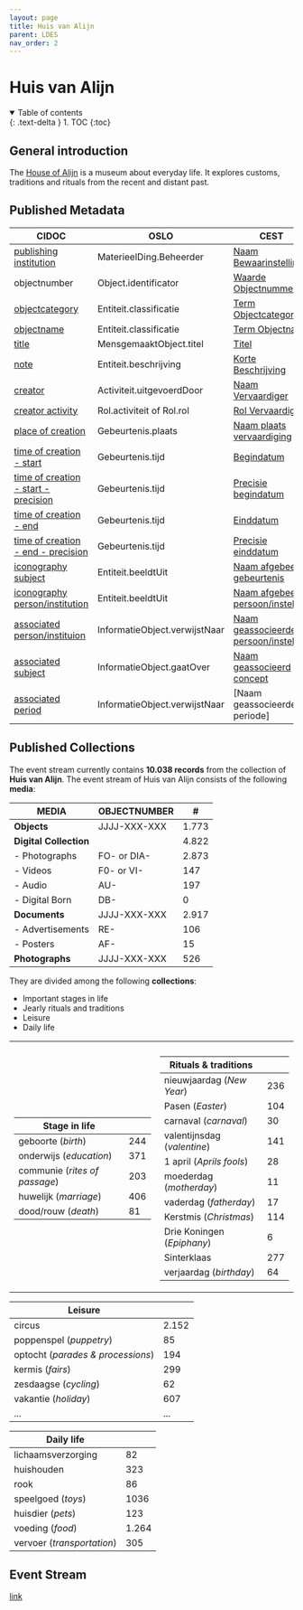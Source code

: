 ```yaml
---
layout: page
title: Huis van Alijn
parent: LDES
nav_order: 2
---
```


# **Huis van Alijn** 

<details open markdown="block">
  <summary>
    Table of contents
  </summary>
  {: .text-delta }
1. TOC
{:toc}
</details>

## General introduction


The [House of Alijn](https://huisvanalijn.be) is a museum about everyday life. It explores customs, traditions and rituals from the recent and distant past. 


## Published Metadata

| CIDOC                                                                                          | OSLO                          | CEST                                                                                                                                                 |
|------------------------------------------------------------------------------------------------|-------------------------------|------------------------------------------------------------------------------------------------------------------------------------------------------|
| [publishing institution](http://www.cidoc-crm.org/html/5.0.4/cidoc-crm.html#P50)               | MaterieelDing.Beheerder       | [Naam Bewaarinstelling](https://www.projectcest.be/wiki/Publicatie:Invulboek_objecten/Veld/Naam_bewaarinstelling)                                    |
| objectnumber                                                                                   | Object.identificator          | [Waarde Objectnummer](https://www.projectcest.be/wiki/Publicatie:Invulboek_objecten/Veld/Waarde_objectnummer)                                        |
| [objectcategory](https://cidoc-crm.org/html/5.0.4/cidoc-crm.html#P41)                          | Entiteit.classificatie        | [Term Objectcategorie](https://www.projectcest.be/wiki/Publicatie:Invulboek_objecten/Veld/Term_objectcategorie)                                      |
| [objectname](https://cidoc-crm.org/html/5.0.4/cidoc-crm.html#P41)                              | Entiteit.classificatie        | [Term Objectnaam](https://www.projectcest.be/wiki/Publicatie:Invulboek_objecten/Veld/Term_objectnaam)                                                |
| [title](https://cidoc-crm.org/html/5.0.4/cidoc-crm.html#P102)                                  | MensgemaaktObject.titel       | [Titel](https://www.projectcest.be/wiki/Publicatie:Invulboek_objecten/Veld/Titel)                                                                    |
| [note](https://cidoc-crm.org/html/5.0.4/cidoc-crm.html#P3)                                     | Entiteit.beschrijving         | [Korte Beschrijving](https://www.projectcest.be/wiki/Publicatie:Invulboek_objecten/Veld/Korte_beschrijving)                                          |
| [creator](https://cidoc-crm.org/html/5.0.4/cidoc-crm.html#P14)                                 | Activiteit.uitgevoerdDoor     | [Naam Vervaardiger](https://www.projectcest.be/wiki/Publicatie:Invulboek_objecten/Veld/Naam_vervaardiger)                                            |
| [creator activity](https://cidoc-crm.org/html/5.0.4/cidoc-crm.html#P14)                        | Rol.activiteit of Rol.rol     | [Rol Vervaardiger](https://www.projectcest.be/wiki/Publicatie:Invulboek_objecten/Veld/Rol_vervaardiger)                                              |
| [place of creation](https://cidoc-crm.org/html/5.0.4/cidoc-crm.html#P7)                        | Gebeurtenis.plaats            | [Naam plaats vervaardiging](https://www.projectcest.be/wiki/Publicatie:Invulboek_objecten/Veld/Naam_plaats_vervaardiging)                            |
| [time of creation - start](https://cidoc-crm.org/html/5.0.4/cidoc-crm.html#P4)                 | Gebeurtenis.tijd              | [Begindatum](https://www.projectcest.be/wiki/Publicatie:Invulboek_objecten/Veld/Begindatum)                                                          |
| [time of creation - start - precision](https://cidoc-crm.org/html/5.0.4/cidoc-crm.html#P4)     | Gebeurtenis.tijd              | [Precisie begindatum](https://www.projectcest.be/wiki/Publicatie:Invulboek_objecten/Veld/Precisie_begindatum)                                        |
| [time of creation - end](https://cidoc-crm.org/html/5.0.4/cidoc-crm.html#P4)                   | Gebeurtenis.tijd              | [Einddatum](https://www.projectcest.be/wiki/Publicatie:Invulboek_objecten/Veld/Einddatum)                                                            |
| [time of creation - end - precision](https://cidoc-crm.org/html/5.0.4/cidoc-crm.html#P4)       | Gebeurtenis.tijd              | [Precisie einddatum](https://www.projectcest.be/wiki/Publicatie:Invulboek_objecten/Veld/Precisie_einddatum)                                          |
| [iconography subject](https://www.cidoc-crm.org/Property/p62-depicts/version-6.2.1)            | Entiteit.beeldtUit            | [Naam afgebeelde gebeurtenis](https://www.projectcest.be/wiki/Publicatie:Invulboek_objecten/Veld/Naam_afgebeelde_gebeurtenis)                        |
| [iconography person/institution](https://www.cidoc-crm.org/Property/p62-depicts/version-6.2.1) | Entiteit.beeldtUit            | [Naam afgebeelde persoon/instelling](https://www.projectcest.be/wiki/Publicatie:Invulboek_objecten/Veld/Naam_afgebeelde_persoon_of_instelling)       |
| [associated person/instituion](https://cidoc-crm.org/html/5.0.4/cidoc-crm.html#P67)            | InformatieObject.verwijstNaar | [Naam geassocieerde persoon/instelling](https://www.projectcest.be/wiki/Publicatie:Invulboek_objecten/Veld/Naam_geassocieerde_persoon_of_instelling) |
| [associated subject](https://cidoc-crm.org/html/5.0.4/cidoc-crm.html#P129)                     | InformatieObject.gaatOver     | [Naam geassocieerd concept](https://www.projectcest.be/wiki/Publicatie:Invulboek_objecten/Veld/Naam_geassocieerd_concept)                            |
| [associated period](https://cidoc-crm.org/html/5.0.4/cidoc-crm.html#P67)                       | InformatieObject.verwijstNaar | [Naam geassocieerde periode]                                                                                                                         |

## Published Collections

The event stream currently contains **10.038 records** from the collection of **Huis van Alijn**. 
The event stream of Huis van Alijn consists of the following **media**:

| **MEDIA**              | **OBJECTNUMBER** | **#** |
|------------------------|------------------|-------|
| **Objects**            | JJJJ-XXX-XXX     | 1.773 |
| **Digital Collection** |                  | 4.822 |
| - Photographs          | FO- or DIA-      | 2.873 |
| - Videos               | F0- or VI-       |  147  |
| - Audio                | AU-              |  197  |
| - Digital Born         | DB-              |   0   |
| **Documents**          | JJJJ-XXX-XXX     | 2.917 |
| - Advertisements       | RE-              |  106  |
| - Posters              | AF-              |  15   |
| **Photographs**        | JJJJ-XXX-XXX     |  526  |

They are divided among the following **collections**:
- Important stages in life
- Jearly rituals and traditions
- Leisure
- Daily life

<table>
<tr><th></th><th></th></tr>
<tr><td>

| **Stage in life**             |       |
|-------------------------------|-------|
| geboorte (*birth*)            | 244   |
| onderwijs (*education*)       | 371   |
| communie (*rites of passage*) | 203   |
| huwelijk (*marriage*)         | 406   |
| dood/rouw (*death*)           | 81    |

</td><td>

| **Rituals & traditions**                 |       |
|------------------------------------------|-------|
| nieuwjaardag (*New Year*)                | 236   |
| Pasen (*Easter*)                         | 104   |
| carnaval (*carnaval*)                    | 30    |
| valentijnsdag (*valentine*)              | 141   |
| 1 april (*Aprils fools*)                 | 28    |
| moederdag (*motherday*)                  | 11    |
| vaderdag (*fatherday*)                   | 17    |
| Kerstmis (*Christmas*)                   | 114   |
| Drie Koningen (*Epiphany*)               | 6     |
| Sinterklaas                              | 277   |
| verjaardag (*birthday*)                  | 64    |

</td></tr> </table>
  
| **Leisure**                        |       |
|------------------------------------|-------|
| circus                             | 2.152 |
| poppenspel (*puppetry*)            | 85    |
| optocht (*parades & processions*)  | 194   |
| kermis (*fairs*)                   | 299   |
| zesdaagse (*cycling*)              | 62    |
| vakantie (*holiday*)               | 607   |
| ...                                | ...   |


| **Daily life**                     |       |
|------------------------------------|-------|
| lichaamsverzorging                 | 82    |
| huishouden                         | 323   |
| rook                               | 86    |
| speelgoed (*toys*)                 | 1036  |
| huisdier (*pets*)                  | 123   |
| voeding (*food*)                   | 1.264 |
| vervoer (*transportation*)         | 305   |

## Event Stream

[link](https://apidg.gent.be/opendata/adlib2eventstream/v1/hva/objecten)
